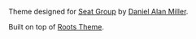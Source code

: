 Theme designed for [Seat Group](http://seatgroup.org) by [Daniel Alan Miller](http://dalanmiller.com).

Built on top of [Roots Theme](http://www.rootstheme.com/).
